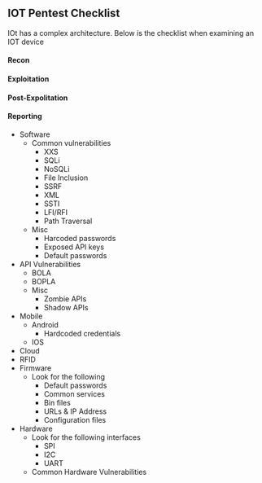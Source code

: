 ## IOT Pentest Checklist

IOt has a complex architecture. Below is the checklist when examining an IOT device  
#### Recon
#### Exploitation
#### Post-Expolitation
#### Reporting


- Software
  - Common vulnerabilities
    - XXS
    - SQLi
    - NoSQLi
    - File Inclusion
    - SSRF
    - XML
    - SSTI
    - LFI/RFI
    - Path Traversal
  - Misc
    - Harcoded passwords
    - Exposed API keys
    - Default passwords 
- API Vulnerabilities
  - BOLA
  - BOPLA
  - Misc
    - Zombie APIs
    - Shadow APIs
- Mobile
  - Android
    - Hardcoded credentials
  - IOS
- Cloud
- RFID
- Firmware
  - Look for the following
    - Default passwords
    - Common services
    - Bin files
    - URLs & IP Address
    - Configuration files 
- Hardware
  - Look for the following interfaces
    - SPI
    - I2C
    - UART
  - Common Hardware Vulnerabilities

